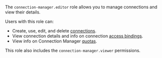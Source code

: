 The `connection-manager.editor` role allows you to manage connections and view their details.

Users with this role can:
* Create, use, edit, and delete [connections](../../metadata-hub/concepts/connection-manager.md).
* View connection details and info on connection [access bindings](../../iam/concepts/access-control/index.md#access-bindings).
* View info on Connection Manager [quotas](../../metadata-hub/concepts/limits.md).

This role also includes the `connection-manager.viewer` permissions.